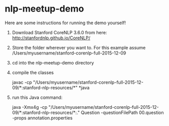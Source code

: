 # nlp-meetup-demo

Here are some instructions for running the demo yourself!

1. Download Stanford CoreNLP 3.6.0 from here: http://stanfordnlp.github.io/CoreNLP/

2. Store the folder wherever you want to.  For this example assume /Users/myusername/stanford-corenlp-full-2015-12-09

3. cd into the nlp-meetup-demo directory

5. compile the classes

    javac -cp "/Users/myusername/stanford-corenlp-full-2015-12-09/\*:stanford-nlp-resources/\*" *java

5. run this Java command:

    java -Xmx4g -cp "/Users/myusername/stanford-corenlp-full-2015-12-09/\*:stanford-nlp-resources/\*:." Question -questionFilePath 00.question -props annotation.properties
